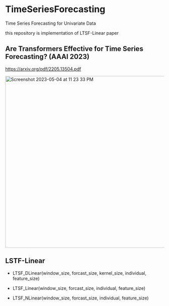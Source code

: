 # TimeSeriesForecasting
Time Series Forecasting for Univariate Data

this repository is implementation of LTSF-Linear paper

## Are Transformers Effective for Time Series Forecasting? (AAAI 2023)
https://arxiv.org/pdf/2205.13504.pdf

<img width="545" alt="Screenshot 2023-05-04 at 11 23 33 PM" src="https://user-images.githubusercontent.com/77001598/236236869-061731a3-8c8a-45e0-954c-80025267ac1b.png">


## LSTF-Linear

- LTSF_DLinear(window_size, forcast_size, kernel_size, individual, feature_size)
                            
- LTSF_Linear(window_size, forcast_size, individual, feature_size)
                            
- LTSF_NLinear(window_size, forcast_size, individual, feature_size)
